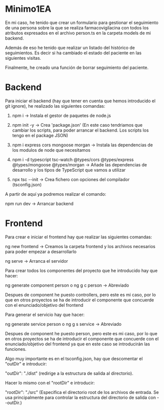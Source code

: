 # Minimo1EA

En mi caso, he tenido que crear un formulario para gestionar el seguimiento de una persona sobre la que se realiza farmacovigilacina con todos los atributos expresados en el archivo person.ts en la carpeta models de mi backend. 

Además de eso he tenido que realizar un listado del histórico de seguimientos. Es decir si ha cambiado el estado del paciente en las siguientes visitas.

Finalmente, he creado una función de borrar seguimiento del paciente.

# Backend

Para iniciar el backend (hay que tener en cuenta que hemos introducido el git ignore), he realizado las siguientes comandas:

1) npm i -> Instala el gestor de paquetes de node.js

2) npm init -y -> Crea 'package.json' (En este caso tendriamos que cambiar los scripts, para poder arrancar el backend. Los scripts los tengo en el package JSON)

3) npm i express cors mongoose morgan -> Instala las dependencias de los modulos de node que necesitamos

4) npm i -d typescript tsc-watch @types/cors @types/express @types/mongoose @types/morgan 
-> Añade las dependencias de desarrollo y los tipos de TypeScript que vamos a utilizar

5) npx tsc --init -> Crea fichero con opciones del compilador (tsconfig.json)

A partir de aquí ya podremos realizar el comando:

npm run dev -> Arrancar backend 


# Frontend

Para crear e iniciar el frontend hay que realizar las siguientes comandas: 

ng new frontend -> Creamos la carpeta frontend y los archivos necesarios para poder empezar a desarrollarlo

ng serve -> Arranca el servidor 

Para crear todos los componentes del proyecto que he introducido hay que hacer:

ng generate component person o 
ng g c person -> Abreviado

Despues de component he puesto controllers, pero este es mi caso, por lo que en otros proyectos se ha de introducir el componente que concuerde con el enunciado/objetivo del frontend

Para generar el servicio hay que hacer:

ng generate service person o 
ng g s service -> Abreviado

Despues de component he puesto person, pero este es mi caso, por lo que en otros proyectos se ha de introducir el componente que concuerde con el enunciado/objetivo del frontend ya que en este caso se introducirán las funciones.

Algo muy importante es en el tsconfig.json, hay que descomentar el "outDir" e introducir: 

"outDir": "./dist" (redirige a la estructura de salida al directorio).

Hacer lo mismo con el "rootDir" e introducir:

"rootDir": "./src" (Especifica el directorio root de los archivos de entrada. Se usa principalmente para controlar la estructura del directorio de salida con --outDir.)                   


